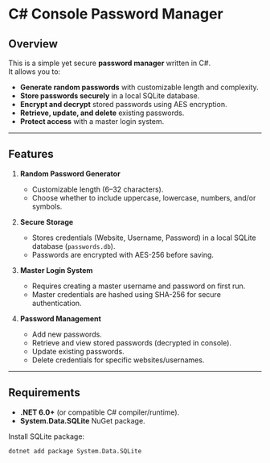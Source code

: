 # C# Console Password Manager

## Overview
This is a simple yet secure **password manager** written in C#.  
It allows you to:
- **Generate random passwords** with customizable length and complexity.
- **Store passwords securely** in a local SQLite database.
- **Encrypt and decrypt** stored passwords using AES encryption.
- **Retrieve, update, and delete** existing passwords.
- **Protect access** with a master login system.

---

## Features
1. **Random Password Generator**
   - Customizable length (6–32 characters).
   - Choose whether to include uppercase, lowercase, numbers, and/or symbols.

2. **Secure Storage**
   - Stores credentials (Website, Username, Password) in a local SQLite database (`passwords.db`).
   - Passwords are encrypted with AES-256 before saving.

3. **Master Login System**
   - Requires creating a master username and password on first run.
   - Master credentials are hashed using SHA-256 for secure authentication.

4. **Password Management**
   - Add new passwords.
   - Retrieve and view stored passwords (decrypted in console).
   - Update existing passwords.
   - Delete credentials for specific websites/usernames.

---

## Requirements
- **.NET 6.0+** (or compatible C# compiler/runtime).
- **System.Data.SQLite** NuGet package.

Install SQLite package:
```bash
dotnet add package System.Data.SQLite
